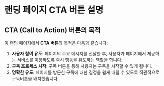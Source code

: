 # 랜딩 페이지 CTA 버튼 설명
## CTA (Call to Action) 버튼의 목적
이 랜딩 페이지에서 **CTA 버튼**의 목적은 다음과 같습니다:
1. **사용자 참여 유도**: 페이지의 주요 메시지를 전달한 후, 사용자가 페이지에서 제공하는 서비스를 이용하도록 즉시 행동을 유도하는 역할을 합니다.
2. **구독 프로세스 시작**: 구독 버튼을 통해 사용자는 구독을 시작할 수 있게 됩니다.
3. **명확한 유도**: 페이지를 방문한 구독에 대한 결정을 쉽게 내릴 수 있도록 직관적으로 구독버튼을 배치했습니다
